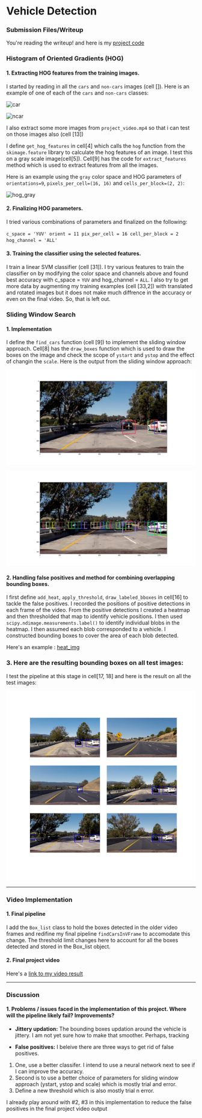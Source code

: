 
# **Vehicle Detection**

[//]: # (Image References)

[car]: ./output_images/car_class.jpg "car"
[ncar]: ./output_images/ncar_class.jpg "ncar"
[hog_gray]: ./output_images/hog_gray.jpg "hog_gray"
[find_cars]: ./output_images/find_cars.png "find_cars"
[find_cars_b]: ./output_images/find_cars_b.png "find_cars_b"
[heat_img]: ./output_images/heat_img.png "heat_img"
[detection]: ./output_images/detection.png "detection"



### Submission Files/Writeup

You're reading the writeup! and here is my [project code](https://github.com/purnendu23/Vehicle-Detection/blob/master/vehicle_detection.ipynb)

### Histogram of Oriented Gradients (HOG)

#### 1. Extracting HOG features from the training images.

I started by reading in all the `cars` and `non-cars` images (cell []).  Here is an example of one of each of the `cars` and `non-cars` classes:

![car][car]

![ncar][ncar]

I also extract some more images from `project_video.mp4` so that i can test on those images also (cell [13])

I define `get_hog_features` in cell[4] which calls the `hog` function from the `skimage.feature` library to calculate the hog features of an image. I test this on a gray scale image(cell[5]). Cell[9] has the code for `extract_features` method which is used to extract features from all the images.

Here is an example using the `gray` color space and HOG parameters of `orientations=9`, `pixels_per_cell=(16, 16)` and `cells_per_block=(2, 2)`:

![hog_gray][hog_gray]


#### 2. Finalizing HOG parameters.

I tried various combinations of parameters and finalized on the following:

`
c_space = 'YUV'
orient = 11
pix_per_cell = 16
cell_per_block = 2
hog_channel = 'ALL'
`

#### 3. Training the classifier using the selected features.

I train a linear SVM classifier (cell [31]). I try various features to train the classifier on by modifying the color space and channels above and found best accuracy with c_space = `YUV` and hog_channel = `ALL`. I also try to get more data by augmenting my training examples (cell [33,2]) with translated and rotated images but it does not make much diffrence in the accuracy or even on the final video. So, that is left out.


### Sliding Window Search

#### 1. Implementation

I define the `find_cars` function (cell [9]) to implement the sliding window approach.
Cell[8] has the `draw_boxes` function which is used to draw the boxes on the image and check the scope of `ystart` and `ystop` and the effect of changin the `scale`. Here is the output from the sliding window approach:

![find_cars][find_cars]

![find_cars_b][find_cars_b]

#### 2. Handling false positives and method for combining overlapping bounding boxes.

I first define `add_heat`, `apply_threshold`, `draw_labeled_bboxes` in cell[16] to tackle the false positives. I recorded the positions of positive detections in each frame of the video.  From the positive detections I created a heatmap and then thresholded that map to identify vehicle positions.  I then used `scipy.ndimage.measurements.label()` to identify individual blobs in the heatmap.  I then assumed each blob corresponded to a vehicle.  I constructed bounding boxes to cover the area of each blob detected.  

Here's an example :
[heat_img][heat_img]

### 3. Here are the resulting bounding boxes on all test images:

I test the pipeline at this stage in cell[17, 18] and here is the result on all the test images: 

![detection][detection]

---

### Video Implementation

#### 1. Final pipeline

I add the `Box_list` class to hold the boxes detected in the older video frames and redifine my final pipeline `findCarsInVFrame` to accomodate this change. The threshold limit changes here to account for all the boxes detected and stored in the Box_list object.

#### 2. Final project video

Here's a [link to my video result](./project_video_out.mp4)

---

### Discussion

#### 1. Problems / issues faced in the implementation of this project.  Where will the pipeline likely fail?  Improvements?

* **Jittery updation:** The bounding boxes updation around the vehicle is jittery. I am not yet sure how to make that smoother. Perhaps, tracking 

* **False positives:** I beleive there are three ways to get rid of false positives.
1. One, use a better classifer. I intend to use a neural network next to see if I can improve the accuracy. 
2. Second is to use a better choice of parameters for sliding window approach (ystart, ystop and scale) which is mostly trial and error.
3. Define a new threshold which is also mostly trial n error.

I already play around with #2, #3 in this implementation to reduce the false positives in the final project video output

